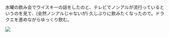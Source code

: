 水曜の飲み会でウイスキーの話をしたのと、テレビでノンアルが流行っているというのを見て、(全然ノンアルじゃないが) 久しぶりに飲みたくなったので。ドラクエを進めながらゆっくり飲む。

![](https://photos.apkas.net/medium/202411/20241115-213643.webp)
